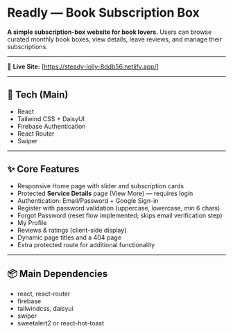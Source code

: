 # Readly — Book Subscription Box

**A simple subscription-box website for book lovers.** Users can browse curated monthly book boxes, view details, leave reviews, and manage their subscriptions.

---

🔗 **Live Site:** [https://steady-lolly-8ddb56.netlify.app/] 

---

## 🔧 Tech (Main)
- React
- Tailwind CSS + DaisyUI
- Firebase Authentication
- React Router
- Swiper 

---

## ✨ Core Features
- Responsive Home page with slider and subscription cards  
- Protected **Service Details** page (View More) — requires login  
- Authentication: Email/Password + Google Sign-in  
- Register with password validation (uppercase, lowercase, min 6 chars)  
- Forgot Password (reset flow implemented; skips email verification step)  
- My Profile   
- Reviews & ratings (client-side display)  
- Dynamic page titles and a 404 page  
- Extra protected route for additional functionality

---

## 📦 Main Dependencies
- react, react-router
- firebase
- tailwindcss, daisyui
- swiper 
- sweetalert2 or react-hot-toast


